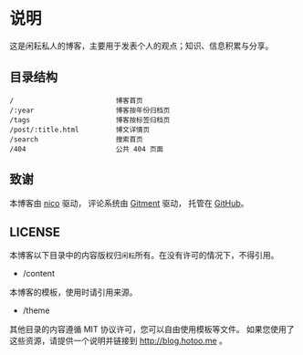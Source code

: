 
# 说明

这是闲耘私人的博客，主要用于发表个人的观点；知识、信息积累与分享。

## 目录结构

```
/                         博客首页
/:year                    博客按年份归档页
/tags                     博客按标签归档页
/post/:title.html         博文详情页
/search                   搜索首页
/404                      公共 404 页面
```

## 致谢

本博客由 [nico](https://github.com/lepture/nico) 驱动，
评论系统由 [Gitment](https://github.com/imsun/gitment) 驱动，
托管在 [GitHub](https://github.com)。

## LICENSE

本博客以下目录中的内容版权归`闲耘`所有。在没有许可的情况下，不得引用。

* /content

本博客的模板，使用时请引用来源。

* /theme

其他目录的内容遵循 MIT 协议许可，您可以自由使用模板等文件。
如果您使用了这些资源，请提供一个说明并链接到 http://blog.hotoo.me 。
